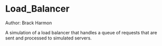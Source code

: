 # Load_Balancer

Author: Brack Harmon

A simulation of a load balancer that handles a queue of requests that are sent and processed to simulated servers. 

